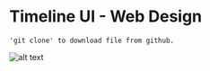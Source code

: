 # Timeline UI - Web Design

```
'git clone' to download file from github.
```

![alt text](https://i.imgur.com/TOOWQyU.png)

